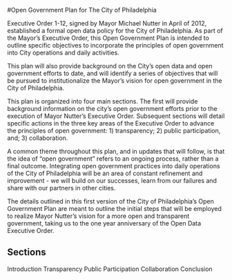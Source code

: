 #Open Government Plan for The City of Philadelphia

Executive Order 1-12, signed by Mayor Michael Nutter in April of 2012, established a formal open data policy for the City of Philadelphia. As part of the Mayor’s Executive Order, this Open Government Plan is intended to outline specific objectives to incorporate the principles of open government into City operations and daily activities.

This plan will also provide background on the City’s open data and open government efforts to date, and will identify a series of objectives that will be pursued to institutionalize the Mayor’s vision for open government in the City of Philadelphia. 

This plan is organized into four main sections. The first will provide background information on the city’s open government efforts prior to the execution of Mayor Nutter’s Executive Order. Subsequent sections will detail specific actions in the three key areas of the Executive Order to advance the principles of open government: 1) transparency; 2) public participation, and; 3) collaboration.

A common theme throughout this plan, and in updates that will follow, is that the idea of “open government” refers to an ongoing process, rather than a final outcome.  Integrating open government practices into daily operations of the City of Philadelphia will be an area of constant refinement and improvement - we will build on our successes, learn from our failures and share with our partners in other cities.

The details outlined in this first version of the City of Philadelphia’s Open Government Plan are meant to outline the initial steps that will be employed to realize Mayor Nutter’s vision for a more open and transparent government, taking us to the one year anniversary of the Open Data Executive Order.

## Sections

Introduction
Transparency
Public Participation
Collaboration
Conclusion
